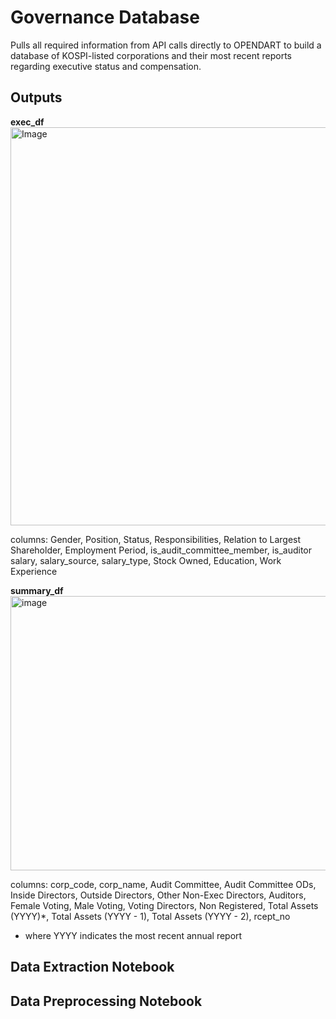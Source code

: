 # Governance Database 

Pulls all required information from API calls directly to OPENDART to build a database of KOSPI-listed corporations and their most recent reports regarding executive status and compensation. 

## Outputs 

**exec_df**
<img width="1640" height="637" alt="Image" src="https://github.com/user-attachments/assets/3b92f29a-696b-4c9c-8421-1ca4d016c4b1" />

columns:	Gender, Position, Status, Responsibilities, Relation to Largest Shareholder, Employment Period, is_audit_committee_member, is_auditor	salary, salary_source, salary_type, Stock Owned, Education, Work Experience 

**summary_df**
<img width="1577" height="439" alt="image" src="https://github.com/user-attachments/assets/3f2f94f6-a8a0-47de-bd86-50482f0cd634" />

columns: 	corp_code, corp_name,	Audit Committee,	Audit Committee ODs,	Inside Directors,	Outside Directors,	Other Non-Exec Directors,	Auditors,	Female Voting,	Male Voting,	Voting Directors,	Non Registered,	Total Assets (YYYY)*,	Total Assets (YYYY - 1),	Total Assets (YYYY - 2),	rcept_no

* where YYYY indicates the most recent annual report

## Data Extraction Notebook 


## Data Preprocessing Notebook 
